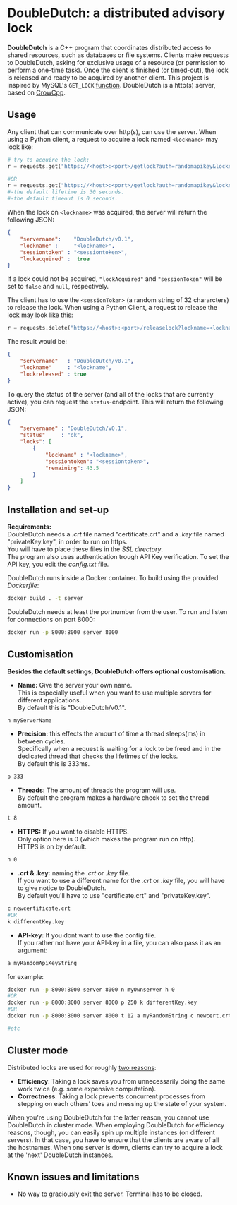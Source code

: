# DoubleDutch: a distributed advisory lock

**DoubleDutch** is a C++ program that coordinates distributed access to shared resources, such as databases or file systems. Clients make requests to DoubleDutch, asking for exclusive usage of a resource (or permission to perform a one-time task). Once the client is finished (or timed-out), the lock is released and ready to be acquired by another client. This project is inspired by MySQL's `GET_LOCK` [function](https://dev.mysql.com/doc/refman/5.7/en/locking-functions.html#function_get-lock). DoubleDutch is a http(s) server, based on [CrowCpp](https://github.com/CrowCpp/crow/tree/master). 


## Usage

Any client that can communicate over http(s), can use the server. When using a Python client, a request to acquire a lock named `<lockname>` may look like:
```python
# try to acquire the lock:
r = requests.get("https://<host>:<port>/getlock?auth=randomapikey&lockname=<lockname>&timeout=3&lifetime=20")

#OR
r = requests.get("https://<host>:<port>/getlock?auth=randomapikey&lockname=<lockname>")
#-the default lifetime is 30 seconds.
#-the default timeout is 0 seconds.

```
When the lock on `<lockname>` was acquired, the server will return the following JSON:
```json
{
    "servername":    "DoubleDutch/v0.1",
    "lockname" :     "<lockname>",
    "sessiontoken" : "<sessiontoken>",   
    "lockacquired" :  true 
}
```
If a lock could not be acquired, `"lockAcquired"` and `"sessionToken"` will be set to `false` and `null`, respectively. 

The client has to use the `<sessionToken>` (a random string of 32 chararcters) to release the lock.
When using a Python Client, a request to release the lock may look like this:
```python
r = requests.delete("https://<host>:<port>/releaselock?lockname=<lockname>&token="+token)
```
The result would be:
```json
{
    "servername"   : "DoubleDutch/v0.1",
    "lockname"     : "<lockname",
    "lockreleased" : true
}
```

To query the status of the server (and all of the locks that are currently active), you can request the `status`-endpoint. This will return the following JSON:
```json
{
    "servername" : "DoubleDutch/v0.1",
    "status"     : "ok",
    "locks": [
        {
            "lockname" : "<lockname>",
            "sessiontoken": "<sessiontoken>",
            "remaining": 43.5
        }
    ]
}
```
  
## Installation and set-up
**Requirements:**  
DoubleDutch needs a _.crt_ file named "certificate.crt" and a _.key_ file named "privateKey.key", in order to run on https.  
You will have to place these files in the _SSL directory_.  
The program also uses authentication trough API Key verification. To set the API key, you edit the _config.txt_ file.  
  
DoubleDutch runs inside a Docker container. To build using the provided _Dockerfile_:
```bash
docker build . -t server
```
DoubleDutch needs at least the portnumber from the user.
To run and listen for connections on port 8000:
```bash
docker run -p 8000:8000 server 8000
```
## Customisation
**Besides the default settings, DoubleDutch offers optional customisation.**

- **Name:** Give the server your own name.  
 This is especially useful when you want to use multiple servers for different applications.  
 By default this is "DoubleDutch/v0.1".
```bash
n myServerName
```
- **Precision:** this effects the amount of time a thread sleeps(ms) in between cycles.  
 Specifically when a request is waiting for a lock to be freed and in the dedicated thread that checks the lifetimes of the locks.  
By default this is 333ms.
```bash
p 333
```
- **Threads:** The amount of threads the program will use.  
By default the program makes a hardware check to set the thread amount.
```bash
t 8
```
- **HTTPS:** If you want to disable HTTPS.  
 Only option here is 0 (which makes the program run on http).  
HTTPS is on by default.
```bash
h 0
```
- **.crt & .key:** naming the _.crt_ or _.key_ file.  
 If you want to use a different name for the _.crt_ or _.key_ file, you will have to give notice to DoubleDutch.  
 By default you'll have to use "certificate.crt" and "privateKey.key".
```bash
c newcertificate.crt
#OR
k differentKey.key
```
- **API-key:** If you dont want to use the config file.  
 If you rather not have your API-key in a file, you can also pass it as an argument:
```bash
a myRandomApiKeyString
```

for example:
```bash
docker run -p 8000:8000 server 8000 n myOwnserver h 0
#OR
docker run -p 8000:8000 server 8000 p 250 k differentKey.key
#OR
docker run -p 8000:8000 server 8000 t 12 a myRandomString c newcert.crt

#etc
```


## Cluster mode
Distributed locks are used for roughly [two reasons](https://martin.kleppmann.com/2016/02/08/how-to-do-distributed-locking.html):
- **Efficiency**: Taking a lock saves you from unnecessarily doing the same work twice (e.g. some expensive computation).
- **Correctness**: Taking a lock prevents concurrent processes from stepping on each others’ toes and messing up the state of your system.  

When you're using DoubleDutch for the latter reason, you cannot use DoubleDutch in cluster mode. When employing DoubleDutch for efficiency reasons, though, you can easily spin up multiple instances (on different servers). In that case, you have to ensure that the clients are aware of all the hostnames. When one server is down, clients can try to acquire a lock at the 'next' DoubleDutch instances. 

## Known issues and limitations
- No way to graciously exit the server. Terminal has to be closed.
